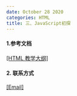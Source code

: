 ```yaml
---
date: October 28 2020
categories: HTML
title: 三、JavaScript初探
---
```


#### 1.参考文档

[[HTML 教学大纲]](https://web-oyster.github.io/2020/10/28/HTML/Tutorial/HTML%E6%95%99%E5%AD%A6%E5%A4%A7%E7%BA%B2/)

#### 2. 联系方式

[[Email]](yuanmin8888@outlook.com)
